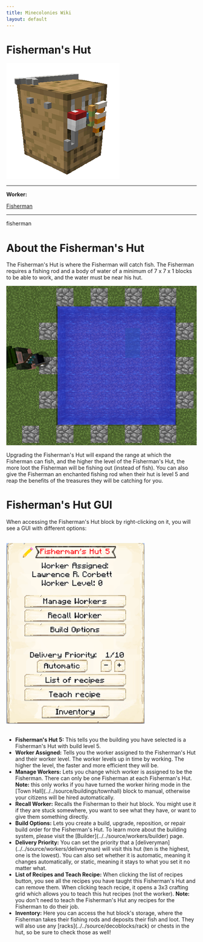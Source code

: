 ```yaml
---
title: Minecolonies Wiki
layout: default
---
```

# Fisherman's Hut

<div class="infobox box text-center">
    <img src="../../assets/images/buildings/fisherman.png" alt="Fisherman's Hut" />
    <hr />
    <div class="row section-text text-left">
        <div class="col">
        <p><strong>Worker:</strong></p>
        </div>
        <div class="col">
        <p><a href="../workers/fisherman">Fisherman</a></p>
        </div>
    </div>
    <hr />
    <recipe>fisherman</recipe>
</div>

# About the Fisherman's Hut

The Fisherman's Hut is where the Fisherman will catch fish. The Fisherman requires a fishing rod and a body of water of a minimum of 7 x 7 x 1 blocks to be able to work, and the water must be near his hut.

<p style="text-align:center;"><img src="../../assets/images/gui/pond.png" alt="Pond"></p>

Upgrading the Fisherman's Hut will expand the range at which the Fisherman can fish, and the higher the level of the Fisherman's Hut, the more loot the Fisherman will be fishing out (instead of fish). You can also give the Fisherman an enchanted fishing rod when their hut is level 5 and reap the benefits of the treasures they will be catching for you.

# Fisherman's Hut GUI

When accessing the Fisherman's Hut block by right-clicking on it, you will see a GUI with different options:

<br>
<div class="row">
  <div class="col-sm-12 col-md">
    <img src="../../assets/images/gui/fishermangui.png" class="img-fluid mx-auto" alt="Fisherman GUI">
</div>
  <div class="col-sm-12 col-md">
   <br>
    <ul>
      <li><strong>Fisherman's Hut 5:</strong> This tells you the building you have selected is a Fisherman's Hut with build level 5.</li>
      <li><strong>Worker Assigned:</strong> Tells you the worker assigned to the Fisherman's Hut and their worker level. The worker levels up in time by working. The higher the level, the faster and more efficient they will be.</li>
          <li><strong>Manage Workers:</strong> Lets you change which worker is assigned to be the Fisherman. There can only be one Fisherman at each Fisherman's Hut. <b>Note:</b> this only works if you have turned the worker hiring mode in the [Town Hall](../../source/buildings/townhall) block to manual, otherwise your citizens will be hired automatically.</li>
      <li><strong>Recall Worker:</strong> Recalls the Fisherman to their hut block. You might use it if they are stuck somewhere, you want to see what they have, or want to give them something directly.</li>
      <li><strong>Build Options:</strong> Lets you create a build, upgrade, reposition, or repair build order for the Fisherman's Hut. To learn more about the building system, please visit the [Builder](../../source/workers/builder) page.</li>
      <li><strong>Delivery Priority:</strong> You can set the priority that a [deliveryman](../../source/workers/deliveryman) will visit this hut (ten is the highest, one is the lowest). You can also set whether it is automatic, meaning it changes automatically, or static, meaning it stays to what you set it no matter what.</li>
      <li><strong>List of Recipes and Teach Recipe:</strong> When clicking the list of recipes button, you see all the recipes you have taught this Fisherman's Hut and can remove them. When clicking teach recipe, it opens a 3x3 crafting grid which allows you to teach this hut recipes (not the worker). <b>Note:</b> you don't need to teach the Fisherman's Hut any recipes for the Fisherman to do their job.</li>
      <li><strong>Inventory:</strong> Here you can access the hut block's storage, where the Fisherman takes their fishing rods and deposits their fish and loot. They will also use any [racks](../../source/decoblocks/rack) or chests in the hut, so be sure to check those as well!</li>
    </ul>
  </div>
</div>
<br>
  
